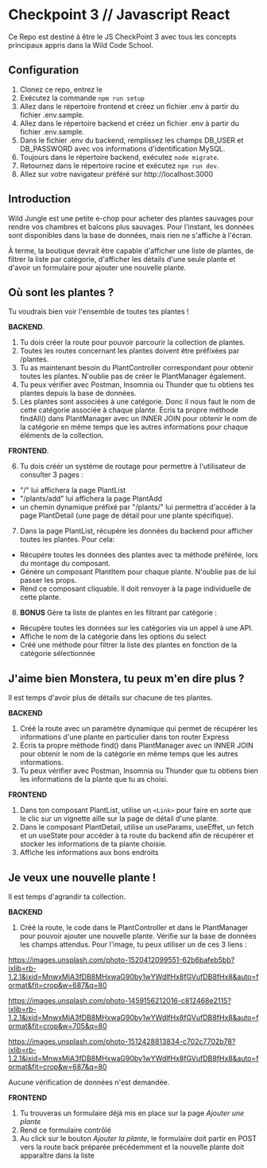 # Checkpoint 3 // Javascript React

Ce Repo est destiné à être le JS CheckPoint 3 avec tous les concepts principaux appris dans la Wild Code School.

## Configuration
1. Clonez ce repo, entrez le
2. Exécutez la commande `npm run setup`
3. Allez dans le répertoire frontend et créez un fichier .env à partir du fichier .env.sample.
4. Allez dans le répertoire backend et créez un fichier .env à partir du fichier .env.sample.
5. Dans le fichier .env du backend, remplissez les champs DB_USER et DB_PASSWORD avec vos informations d'identification MySQL. 
6. Toujours dans le répertoire backend, exécutez `node migrate`.
7. Retournez dans le répertoire racine et exécutez `npm run dev`.
8. Allez sur votre navigateur préféré sur http://localhost:3000

## Introduction
Wild Jungle est une petite e-chop pour acheter des plantes sauvages pour rendre vos chambres et balcons plus sauvages.
Pour l'instant, les données sont disponibles dans la base de données, mais rien ne s'affiche à l'écran.

À terme, la boutique devrait être capable d'afficher une liste de plantes, de filtrer la liste par catégorie, d'afficher les détails d'une seule plante et d'avoir un formulaire pour ajouter une nouvelle plante.

## Où sont les plantes ?
Tu voudrais bien voir l'ensemble de toutes tes plantes !

**BACKEND**. 
1. Tu dois créer la route pour pouvoir parcourir la collection de plantes.
2. Toutes les routes concernant les plantes doivent être préfixées par /plantes.
3. Tu as maintenant besoin du PlantController correspondant pour obtenir toutes les plantes. N'oublie pas de créer le PlantManager également.
4. Tu peux vérifier avec Postman, Insomnia ou Thunder que tu obtiens tes plantes depuis la base de données.
5. Les plantes sont associées à une catégorie. Donc il nous faut le nom de cette catégorie associée à chaque plante. Écris ta propre méthode findAll() dans PlantManager avec un INNER JOIN pour obtenir le nom de la catégorie en même temps que les autres informations pour chaque éléments de la collection.

**FRONTEND**.

6. Tu dois créér un système de routage pour permettre à l'utilisateur de consulter 3 pages : 
 - "/"  lui affichera la page PlantList
 - "/plants/add"  lui affichera la page PlantAdd 
 - un chemin dynamique préfixé par "/plants/" lui permettra d'accéder à la page PlantDetail (une page de détail pour une plante spécifique).

7. Dans la page PlantList, récupére les données du backend pour afficher toutes les plantes. Pour cela:
 - Récupére toutes les données des plantes avec ta méthode préférée, lors du montage du composant.
 - Génère un composant PlantItem pour chaque plante. N'oublie pas de lui passer les props.
 - Rend ce composant cliquable. Il doit renvoyer à la page individuelle de cette plante.  
 
8. **BONUS** Gére ta liste de plantes en les filtrant par catégorie :
 - Récupère toutes les données sur les catégories via un appel à une API. 
 - Affiche le nom de la catégorie dans les options du select
 - Créé une méthode pour filtrer la liste des plantes en fonction de la catégorie sélectionnée

## J'aime bien Monstera, tu peux m'en dire plus ?
Il est temps d'avoir plus de détails sur chacune de tes plantes.

**BACKEND**
1. Créé la route avec un paramètre dynamique qui permet de récupérer les informations d'une plante en particulier dans ton router Express
2. Écris ta propre méthode find() dans PlantManager avec un INNER JOIN pour obtenir le nom de la catégorie en même temps que les autres informations.
3. Tu peux vérifier avec Postman, Insomnia ou Thunder que tu obtiens bien les informations de la plante que tu as choisi.

**FRONTEND**
1. Dans ton composant PlantList, utilise un `<Link>` pour faire en sorte que le clic sur un vignette aille sur la page de détail d'une plante.
1. Dans le composant PlantDetail, utilise un useParams, useEffet, un fetch et un useState pour accéder à ta route du backend afin de récupérer et stocker les informations de ta plante choisie.
2. Affiche les informations aux bons endroits 


## Je veux une nouvelle plante !
Il est temps d'agrandir ta collection.

**BACKEND**
1. Créé la route, le code dans le PlantController et dans le PlantManager pour pouvoir ajouter une nouvelle plante. Vérifie sur la base de données les champs attendus. Pour l'image, tu peux utiliser un de ces 3 liens :  

https://images.unsplash.com/photo-1520412099551-62b6bafeb5bb?ixlib=rb-1.2.1&ixid=MnwxMjA3fDB8MHxwaG90by1wYWdlfHx8fGVufDB8fHx8&auto=format&fit=crop&w=687&q=80

https://images.unsplash.com/photo-1459156212016-c812468e2115?ixlib=rb-1.2.1&ixid=MnwxMjA3fDB8MHxwaG90by1wYWdlfHx8fGVufDB8fHx8&auto=format&fit=crop&w=705&q=80

https://images.unsplash.com/photo-1512428813834-c702c7702b78?ixlib=rb-1.2.1&ixid=MnwxMjA3fDB8MHxwaG90by1wYWdlfHx8fGVufDB8fHx8&auto=format&fit=crop&w=687&q=80

Aucune vérification de données n'est demandée.

**FRONTEND**
1. Tu trouveras un formulaire déjà mis en place sur la page *Ajouter une plante*
2. Rend ce formulaire contrôlé
3. Au click sur le bouton *Ajouter la plante*, le formulaire doit partir en POST vers la route back préparée précédemment et la nouvelle plante doit apparaître dans la liste
